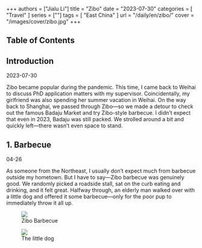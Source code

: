 +++
authors = ["Jialu Li"]
title = "Zibo"
date = "2023-07-30"
categories = [
    "Travel"
]
series = [""]
tags = [
    "East China"
]
url = "/daily/en/zibo/"
cover = "/images/cover/zibo.jpg"
+++
<!DOCTYPE html>
<html lang="en">
<head>
    <meta charset="UTF-8">
    <meta name="viewport" content="width=device-width, initial-scale=1.0">
    <link rel="stylesheet" href="/assets/css/styles.css">
    <script src="/assets/js/toc.js"></script>    
</head>
<body>
    <article>
        <nav>
            <h2>Table of Contents</h2>
            <ul id="toc">
                <!-- TOC items will be dynamically generated here -->
            </ul>
        </nav>
        <section>
            <h2>Introduction</h2>
            <p>2023-07-30</p>
            <p>Zibo became popular during the pandemic. This time, I came back to Weihai to discuss PhD application matters with my supervisor. Coincidentally, my girlfriend was also spending her summer vacation in Weihai. On the way back to Shanghai, we passed through Zibo—so we made a detour to check out the famous Badaju Market and try Zibo-style barbecue.  
            I didn’t expect that even in 2023, Badaju was still packed. We strolled around a bit and quickly left—there wasn’t even space to stand.</p>
        </section>
        <section>
            <h2>1. Barbecue</h2>
            <p>04-26 <i class="fas fa-cloud"></i></p>
            <p>As someone from the Northeast, I usually don’t expect much from barbecue outside my hometown.  
But I have to say—Zibo barbecue was genuinely good.  
We randomly picked a roadside stall, sat on the curb eating and drinking, and it felt great.  
Halfway through, an elderly man walked over with a little dog and offered it some barbecue—only for the poor pup to immediately throw it all up.</p>
            <div class="container">
                <div class="image">
                    <figure>
                        <a data-fancybox="gallery" href="https://cdn.heirenlop.com/daily-record/zibo1.png">
                            <img src="https://cdn.heirenlop.com/daily-record/zibo1.png" loading="lazy">
                        </a>
                        <figcaption>Zibo Barbecue</figcaption>
                    </figure>
                    <figure>
                        <a data-fancybox="gallery" href="https://cdn.heirenlop.com/daily-record/zibo2.png">
                            <img src="https://cdn.heirenlop.com/daily-record/zibo2.png" loading="lazy">
                        </a>
                        <figcaption>The little dog</figcaption>
                    </figure>
                </div>
            </div>
        </section>
    </article>
</body>
</html>
